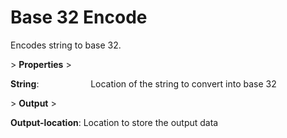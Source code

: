 # Base 32 Encode

Encodes string to base 32.

&gt; **Properties**
&gt; 

**String**:                     Location of the string to convert into base 32

&gt; **Output**
&gt; 

**Output-location**: Location to store the output data